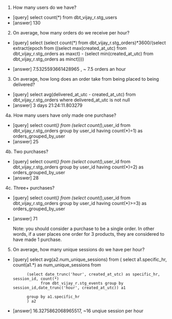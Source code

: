 1. How many users do we have?
 - [query] select count(*) from dbt_vijay_r.stg_users
 - [answer] 130
 
2. On average, how many orders do we receive per hour?
- [query] select (select count(*) from dbt_vijay_r.stg_orders)*3600/(select extract(epoch from ((select max(created_at_utc) from dbt_vijay_r.stg_orders as maxct) - (select min(created_at_utc) from dbt_vijay_r.stg_orders as minct))))

- [answer] 7.5325593661428965 , ~ 7.5 orders an hour

3. On average, how long does an order take from being placed to being delivered?
- [query] select avg(delivered_at_utc - created_at_utc)  from dbt_vijay_r.stg_orders  where delivered_at_utc is not null 
- [answer] 3 days 21:24:11.803279

4a. How many users have only made one purchase? 
- [query] select count(*) from  (select count(*),user_id from dbt_vijay_r.stg_orders group by user_id having count(*)=1) as orders_grouped_by_user
- [answer] 25

4b. Two purchases? 
- [query] select count(*) from  (select count(*),user_id from dbt_vijay_r.stg_orders group by user_id having count(*)=2) as orders_grouped_by_user
- [answer] 28

4c. Three+ purchases?
- [query] select count(*) from (select count(*),user_id from dbt_vijay_r.stg_orders group by user_id having count(*)>=3) as orders_grouped_by_user
- [answer] 71

   Note: you should consider a purchase to be a single order. In other words, if a user places one order for 3 products, they are considered to have made 1 purchase.

5. On average, how many unique sessions do we have per hour?
- [query] select avg(a2.num_unique_sessions) from 
            (
            select a1.specific_hr, count(a1.*) as num_unique_sessions from

            (select date_trunc('hour', created_at_utc) as specific_hr, session_id, count(*) 
                  from dbt_vijay_r.stg_events group by session_id,date_trunc('hour', created_at_utc)) a1
                  
            group by a1.specific_hr
            ) a2

- [answer] 16.3275862068965517, ~16 unqiue session per hour
